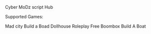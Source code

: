 Cyber MoDz script Hub

Supported Games:

Mad city
Build a Boad
Dollhouse Roleplay
Free Boombox
Build A Boat
